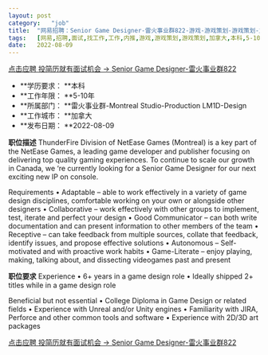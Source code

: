 ```yaml
---
layout:	post
category:	"job"
title:	"网易招聘：Senior Game Designer-雷火事业群822-游戏-游戏策划-游戏策划-加拿大本科5-10年"
tags:	[网易,招聘,面试,找工作,工作,内推,游戏,游戏策划,游戏策划,加拿大,本科,5-10年]
date:	2022-08-09
---
```


[点击应聘 投简历就有面试机会 -> Senior Game Designer-雷火事业群822](http://mobile.bole.netease.com/bole/boleDetail?id=41853&employeeId=346f03c3cda5f04c&key=all)



- **学历要求： **本科
- **工作年限： **5-10年
- **所属部门： **雷火事业群-Montreal Studio-Production LM1D-Design
- **工作城市： **加拿大
- **发布日期： **2022-08-09



**职位描述**
ThunderFire Division of NetEase Games (Montreal) is a key part of the NetEase Games, a leading game developer and publisher focusing on delivering top quality gaming experiences.
To continue to scale our growth in Canada, we ‘re currently looking for a Senior Game Designer for our next exciting new IP on console.

Requirements
•	Adaptable – able to work effectively in a variety of game design disciplines, comfortable working on your own or alongside other designers
•	Collaborative – work effectively with other groups to implement, test, iterate and perfect your design
•	Good Communicator – can both write documentation and can present information to other members of the team
•	Receptive – can take feedback from multiple sources, collate that feedback, identify issues, and propose effective solutions
•	Autonomous – Self-motivated and with proactive work habits
•	Game-Literate – enjoy playing, making, talking about, and dissecting videogames past and present



**职位要求**
Experience
•	6+ years in a game design role 
•	Ideally shipped 2+ titles while in a game design role

Beneficial but not essential
•	College Diploma in Game Design or related fields
•	Experience with Unreal and/or Unity engines
•	Familiarity with JIRA, Perforce and other common tools and software
•	Experience with 2D/3D art packages 



[点击应聘 投简历就有面试机会 -> Senior Game Designer-雷火事业群822](http://mobile.bole.netease.com/bole/boleDetail?id=41853&employeeId=346f03c3cda5f04c&key=all)